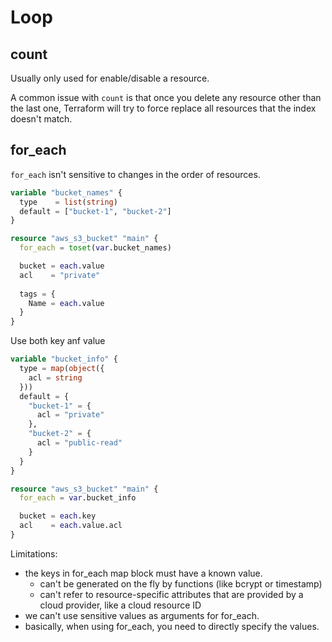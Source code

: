 # Loop

## count
Usually only used for enable/disable a resource.

A common issue with `count` is that once you delete any resource other than the last one, 
Terraform will try to force replace all resources that the index doesn't match.

## for_each
`for_each` isn't sensitive to changes in the order of resources.
```tf
variable "bucket_names" {
  type    = list(string)
  default = ["bucket-1", "bucket-2"]
}

resource "aws_s3_bucket" "main" {
  for_each = toset(var.bucket_names)

  bucket = each.value
  acl    = "private"
  
  tags = {
    Name = each.value
  }
}
```

Use both key anf value
```tf
variable "bucket_info" {
  type = map(object({
    acl = string
  }))
  default = {
    "bucket-1" = {
      acl = "private"
    },
    "bucket-2" = {
      acl = "public-read"
    }
  }
}

resource "aws_s3_bucket" "main" {
  for_each = var.bucket_info

  bucket = each.key
  acl    = each.value.acl
}
```

Limitations:
- the keys in for_each map block must have a known value.
  - can't be generated on the fly by functions (like bcrypt or timestamp)
  - can't refer to resource-specific attributes that are provided by a cloud provider, like a cloud resource ID
- we can't use sensitive values as arguments for for_each.
- basically, when using for_each, you need to directly specify the values.
